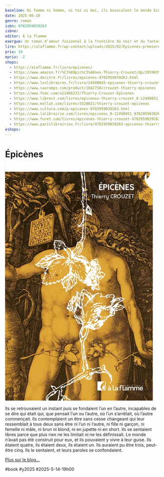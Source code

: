 ```yaml
---
baseline: Ni femme ni homme, ni toi ni moi, ils bousculent le monde binaire
date: 2025-06-10
genre: roman
isbn: 9782959039263
isbne: 
editor: À la flamme
exergue: Un roman d’amour fusionnel à la frontière du noir et du fantastique
lire: https://alaflamme.fr/wp-content/uploads/2025/02/Epicenes-premieres-pages.pdf
prix: 16
eprix: -2
shops:
  - https://alaflamme.fr/livre/epicenes/
  - https://www.amazon.fr/%C3%89pic%C3%A8nes-Thierry-Crouzet/dp/2959039262/
  - https://www.decitre.fr/livres/epicenes-9782959039263.html
  - https://www.leslibraires.fr/livre/24500045-epicenes-thierry-crouzet-a-la-flamme
  - https://www.sauramps.com/product/1682750/crouzet-thierry-epicenes
  - https://www.fnac.com/a21466233/Thierry-Crouzet-Epicenes
  - https://www.librest.com/livres/epicenes-thierry-crouzet_0-12498051_9782959039263.html
  - https://www.mollat.com/livres/3328021/thierry-crouzet-epicenes
  - https://www.cultura.com/p-epicenes-9782959039263.html
  - https://www.lalibrairie.com/livres/epicenes_0-12498051_9782959039263.html
  - https://www.furet.com/livres/epicenes-thierry-crouzet-9782959039263.html
  - https://www.parislibrairies.fr/livre/9782959039263-epicenes-thierry-crouzet/
eshops:
---
```


# Épicènes

![Épicènes](_i/Epicenes-cover.webp)

Ils se retrouvaient un instant puis se fondaient l’un en l’autre, incapables de se dire qui était qui, que pensait l’un ou l’autre, où l’un s’arrêtait, où l’autre commençait. Ils contemplaient un être sans cesse changeant qui leur ressemblait à tous deux sans être ni l’un ni l’autre, ni fille ni garçon, ni femelle ni mâle, ni brun ni blond, ni en jupette ni en short. Ils se sentaient libres parce que plus rien ne les limitait ni ne les définissait. Le monde n’avait pas été construit pour eux, et ils pouvaient y vivre à leur guise. Ils étaient quatre, ils étaient deux, ils étaient un. Ils auraient pu être trois, peut-être cinq. Ils le sentaient, et leurs paroles se confondaient.

[Plus sur le blog…](/tag/epicenes/)

#book #y2025 #2025-5-14-19h00
